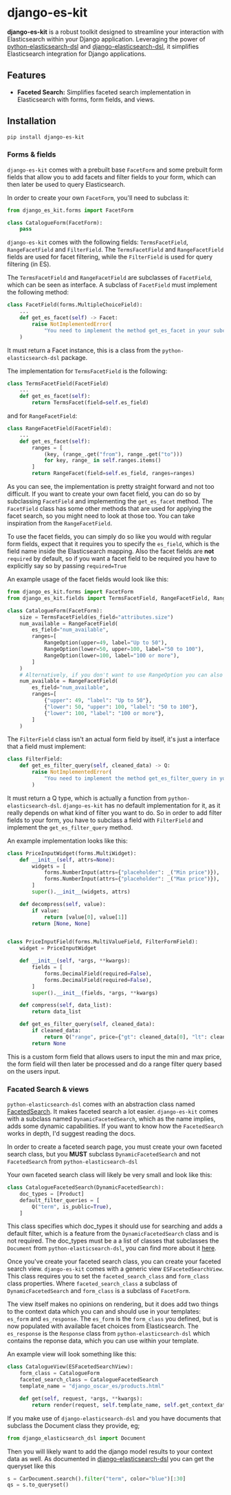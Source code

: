 # django-es-kit

**django-es-kit** is a robust toolkit designed to streamline your interaction with Elasticsearch within your Django application. Leveraging the power of [python-elasticsearch-dsl](https://github.com/elastic/elasticsearch-dsl-py) and [django-elasticsearch-dsl](https://github.com/django-es/django-elasticsearch-dsl/), it simplifies Elasticsearch integration for Django applications.

## Features

- **Faceted Search:** Simplifies faceted search implementation in Elasticsearch with forms, form fields, and views.

## Installation
```bash
pip install django-es-kit
```

### Forms & fields
`django-es-kit` comes with a prebuilt base `FacetForm` and some prebuilt form fields that allow you to add facets and filter fields to your form, which can then later be used to query Elasticsearch.

In order to create your own `FacetForm`, you'll need to subclass it:

```python
from django_es_kit.forms import FacetForm

class CatalogueForm(FacetForm):
    pass
```

`django-es-kit` comes with the following fields: `TermsFacetField`, `RangeFacetField` and `FilterField`. The `TermsFacetField` and `RangeFacetField` fields are used for facet filtering, while the `FilterField` is used for query filtering (in ES).

The `TermsFacetField` and `RangeFacetField` are subclasses of `FacetField`, which can be seen as interface.
A subclass of `FacetField` must implement the following method:

```python
class FacetField(forms.MultipleChoiceField):
    ...
    def get_es_facet(self) -> Facet:
        raise NotImplementedError(
            "You need to implement the method get_es_facet in your subclass."
    )
```

It must return a Facet instance, this is a class from the `python-elasticsearch-dsl` package.

The implementation for `TermsFacetField` is the following:
```python
class TermsFacetField(FacetField)
    ...
    def get_es_facet(self):
        return TermsFacet(field=self.es_field)
```

and for `RangeFacetField`:
```python
class RangeFacetField(FacetField):
    ...
    def get_es_facet(self):
        ranges = [
            (key, (range_.get("from"), range_.get("to")))
            for key, range_ in self.ranges.items()
        ]
        return RangeFacet(field=self.es_field, ranges=ranges)
```

As you can see, the implementation is pretty straight forward and not too difficult. If you want to create your own facet field, you can do so by subclassing `FacetField` and implementing the `get_es_facet` method. The `FacetField` class has some other methods that are used for applying the facet search, so you might need to look at those too. You can take inspiration from the `RangeFacetField`.

To use the facet fields, you can simply do so like you would with regular form fields, expect that it requires you to specify the `es_field`, which is the field name inside the Elasticsearch mapping. Also the facet fields are **not** `required` by default, so if you want a facet field to be required you have to explicitly say so by passing `required=True`

An example usage of the facet fields would look like this:
```python
from django_es_kit.forms import FacetForm
from django_es_kit.fields import TermsFacetField, RangeFacetField, RangeOption

class CatalogueForm(FacetForm):
    size = TermsFacetField(es_field="attributes.size")
    num_available = RangeFacetField(
        es_field="num_available",
        ranges=[
            RangeOption(upper=49, label="Up to 50"),
            RangeOption(lower=50, upper=100, label="50 to 100"),
            RangeOption(lower=100, label="100 or more"),
        ]
    )
    # Alternatively, if you don't want to use RangeOption you can also pass a list of dicts:
    num_available = RangeFacetField(
        es_field="num_available",
        ranges=[
            {"upper": 49, "label": "Up to 50"},
            {"lower": 50, "upper": 100, "label": "50 to 100"},
            {"lower": 100, "label": "100 or more"},
        ]
    )
```

The `FilterField` class isn't an actual form field by itself, it's just a interface that a field must implement:
```python
class FilterField:
    def get_es_filter_query(self, cleaned_data) -> Q:
        raise NotImplementedError(
            "You need to implement the method get_es_filter_query in your subclass."
        )
```

It must return a Q type, which is actually a function from `python-elasticsearch-dsl`. `django-es-kit` has no default implementation for it, as it really depends on what kind of filter you want to do. So in order to add filter fields to your form, you have to subclass a field with `FilterField` and implement the `get_es_filter_query` method.

An example implementation looks like this:

```python
class PriceInputWidget(forms.MultiWidget):
    def __init__(self, attrs=None):
        widgets = [
            forms.NumberInput(attrs={"placeholder": _("Min price")}),
            forms.NumberInput(attrs={"placeholder": _("Max price")}),
        ]
        super().__init__(widgets, attrs)

    def decompress(self, value):
        if value:
            return [value[0], value[1]]
        return [None, None]


class PriceInputField(forms.MultiValueField, FilterFormField):
    widget = PriceInputWidget

    def __init__(self, *args, **kwargs):
        fields = [
            forms.DecimalField(required=False),
            forms.DecimalField(required=False),
        ]
        super().__init__(fields, *args, **kwargs)

    def compress(self, data_list):
        return data_list

    def get_es_filter_query(self, cleaned_data):
        if cleaned_data:
            return Q("range", price={"gt": cleaned_data[0], "lt": cleaned_data[1]})
        return None
```

This is a custom form field that allows users to input the min and max price, the form field will then later be processed and do a range filter query based on the users input.

### Facated Search & views
`python-elasticsearch-dsl` comes with an abstraction class named [FacetedSearch](https://elasticsearch-dsl.readthedocs.io/en/latest/faceted_search.html). It makes faceted search a lot easier. `django-es-kit` comes with a subclass named `DynamicFacetedSearch`, which as the name implies, adds some dynamic capabilities. If you want to know how the `FacetedSearch` works in depth, I'd suggest reading the docs.

In order to create a faceted search page, you must create your own faceted search class, but you **MUST** subclass `DynamicFacetedSearch` and not `FacetedSearch` from `python-elasticsearch-dsl`

Your own faceted search class will likely be very small and look like this:
```python
class CatalogueFacetedSearch(DynamicFacetedSearch):
    doc_types = [Product]
    default_filter_queries = [
        Q("term", is_public=True),
    ]
```

This class specifies which doc_types it should use for searching and adds a default filter, which is a feature from the `DynamicFacetedSearch` class and is not required.
The doc_types must be a a list of classes that subclasses the `Document` from `python-elasticsearch-dsl`, you can find more about it [here](https://elasticsearch-dsl.readthedocs.io/en/latest/persistence.html#document).

Once you've create your faceted search class, you can create your faceted search view. `django-es-kit` comes with a generic view `ESFacetedSearchView`.
This class requires you to set the `faceted_search_class` and `form_class` class properties. Where `faceted_search_class` a subclass of `DynamicFacetedSearch` and `form_class` is a subclass of `FacetForm`.

The view itself makes no opinions on rendering, but it does add two things to the context data which you can and should use in your templates: `es_form` and `es_response`.
The `es_form` is the `form_class` you defined, but is now populated with available facet choices from Elasticsearch. The `es_response` is the `Response` class from `python-elasticsearch-dsl` which contains the reponse data, which you can use within your template.

An example view will look something like this:
```python
class CatalogueView(ESFacetedSearchView):
    form_class = CatalogueForm
    faceted_search_class = CatalogueFacetedSearch
    template_name = "django_oscar_es/products.html"

    def get(self, request, *args, **kwargs):
        return render(request, self.template_name, self.get_context_data())
```

If you make use of `django-elasticsearch-dsl` and you have documents that subclass the Document class they provide, eg;
```python
from django_elasticsearch_dsl import Document
```

Then you will likely want to add the django model results to your context data as well. As documented in [django-elasticsearch-dsl](https://django-elasticsearch-dsl.readthedocs.io/en/latest/quickstart.html#search) you can get the queryset like this
```python
s = CarDocument.search().filter("term", color="blue")[:30]
qs = s.to_queryset()
```
